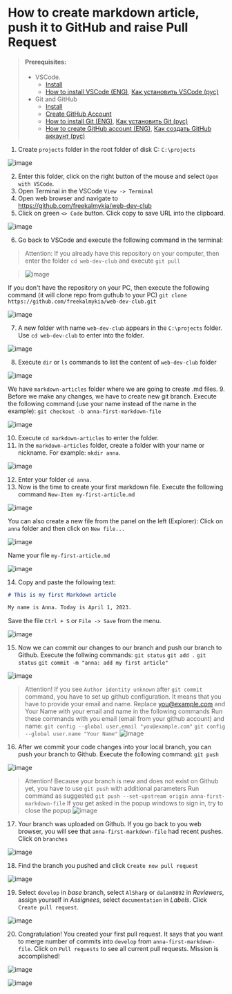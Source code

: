 # How to create markdown article, push it to GitHub and raise Pull Request

> #### Prerequisites:
> - VSCode. 
>   - [Install](https://code.visualstudio.com/)
>   - [How to install VSCode (ENG)](https://www.youtube.com/watch?v=H2gvHxC9gFY), [Как установить VSCode (рус)](https://www.youtube.com/watch?v=JSGPd1E16-o)
> - Git and GitHub
>   - [Install](https://git-scm.com/)
>   - [Create GitHub Account](https://github.com)
>   - [How to install Git (ENG)](https://www.youtube.com/watch?v=4xqVv2lTo40), [Как установить Git (рус)](https://www.youtube.com/watch?v=GsG5roSGha0)
>   - [How to create GitHub account (ENG)](https://www.codecademy.com/article/how-to-set-up-a-github-account), [Как создать GitHub аккаунт (рус)](https://htmlacademy.ru/blog/git/github-account)

1. Create `projects` folder in the root folder of disk C: `C:\projects`

![image](./assets/images/git-1-1.PNG)

2. Enter this folder, click on the right button of the mouse and select `Open with VSCode`.
3. Open Terminal in the VSCode `View -> Terminal`
4. Open web browser and navigate to https://github.com/freekalmykia/web-dev-club
5. Click on green `<> Code` button. Click copy to save URL into the clipboard.

![image](./assets/images/git-1-2.PNG)

6. Go back to VSCode and execute the following command in the terminal:
>Attention: If you already have this repository on your computer, then enter the folder `cd web-dev-club` and execute `git pull`

> ![image](./assets/images/git-1-12.PNG)

If you don't have the repository on your PC, then execute the following command (it will clone repo from guthub to your PC)
`git clone https://github.com/freekalmykia/web-dev-club.git`

![image](./assets/images/git-1-3.PNG)

7. A new folder with name `web-dev-club` appears in the `C:\projects` folder.
Use `cd web-dev-club` to enter into the folder.

![image](./assets/images/git-1-4.PNG)

8. Execute `dir` or `ls` commands to list the content of `web-dev-club` folder

![image](./assets/images/git-1-5.PNG)

We have `markdown-articles` folder where we are going to create .md files.
9. Before we make any changes, we have to create new git branch.
Execute the following command (use your name instead of the name in the example):
`git checkout -b anna-first-markdown-file`

![image](./assets/images/git-1-11.PNG)

10. Execute `cd markdown-articles` to enter the folder.
11. In the `markdown-articles` folder, create a folder with your name or nickname. For example: `mkdir anna`.

![image](./assets/images/git-1-6.PNG)

12. Enter your folder `cd anna`.
13. Now is the time to create your first markdown file. Execute the following command
`New-Item my-first-article.md`

![image](./assets/images/git-1-7.PNG)

You can also create a new file from the panel on the left (Explorer):
Click on `anna` folder and then click on `New file...`

![image](./assets/images/git-1-8.PNG)

Name your file `my-first-article.md`

![image](./assets/images/git-1-9.PNG)

14. Copy and paste the following text:
```md
# This is my first Markdown article

My name is Anna. Today is April 1, 2023.
```
Save the file `Ctrl + S` or `File -> Save` from the menu.

![image](./assets/images/git-1-10.PNG)

15. Now we can commit our changes to our branch and push our branch to Github.
Execute the follwing commands:
`git status`
`git add .`
`git status`
`git commit -m "anna: add my first article"`

![image](./assets/images/git-1-13.PNG)

> Attention! If you see `Author identity unknown` after `git commit` command, you have to set up github configuration.
> It means that you have to provide your email and name.
> Replace you@example.com and Your Name with your email and name in the following commands
> Run these commands with you email (email from your github account) and name:
> `git config --global user.email "you@example.com"`
> `git config --global user.name "Your Name"`
> ![image](./assets/images/git-1-14.PNG)

16. After we commit your code changes into your local branch, you can push your branch to Github. Execute the following command:
`git push`

![image](./assets/images/git-1-15.PNG)

> Attention! Because your branch is new and does not exist on Github yet, you have to use `git push` with additional parameters
> Run command as suggested `git push --set-upstream origin anna-first-markdown-file`
> If you get asked in the popup windows to sign in, try to close the popup
> ![image](./assets/images/git-1-16.PNG)

17. Your branch was uploaded on Github. If you go back to you web browser, you will see that `anna-first-markdown-file` had recent pushes. Click on `branches`

![image](./assets/images/git-1-17.PNG)

18. Find the branch you pushed and click `Create new pull request`

![image](./assets/images/git-1-18.PNG)

19. Select `develop` in *base* branch, select `AlSharp` or `dalan0892` in *Reviewers*, assign yourself in *Assignees*, select `documentation` in *Labels*. Click `Create pull request`. 

![image](./assets/images/git-1-19.PNG)

20. Congratulation! You created your first pull request. It says that you want to merge number of commits into `develop` from `anna-first-markdown-file`. Click on `Pull requests` to see all current pull requests. Mission is accomplished!

![image](./assets/images/git-1-20.PNG)

![image](./assets/images/git-1-21.PNG)
